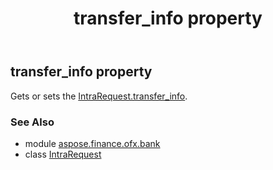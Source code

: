 ﻿---
title: transfer_info property
second_title: Aspose.Finance for Python via .NET API References
description: 
type: docs
weight: 30
url: /python-net/aspose.finance.ofx.bank/intrarequest/transfer_info/
is_root: false
---

## transfer_info property


Gets or sets the [IntraRequest.transfer_info](/finance/python-net/aspose.finance.ofx.bank/intrarequest#transfer_info).

### See Also
* module [aspose.finance.ofx.bank](../../)
* class [IntraRequest](/finance/python-net/aspose.finance.ofx.bank/intrarequest)
